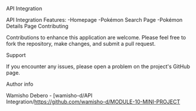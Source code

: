API Integration

API Integration Features:
-Homepage
-Pokémon Search Page
-Pokémon Details Page
Contributing

Contributions to enhance this application are welcome. Please feel free to fork the repository, make changes, and submit a pull request.

Support

If you encounter any issues, please open a problem on the project's GitHub page.

Author info

Wamisho Debero - [wamisho-d/API Integration/https://github.com/wamisho-d/MODULE-10-MINI-PROJECT
